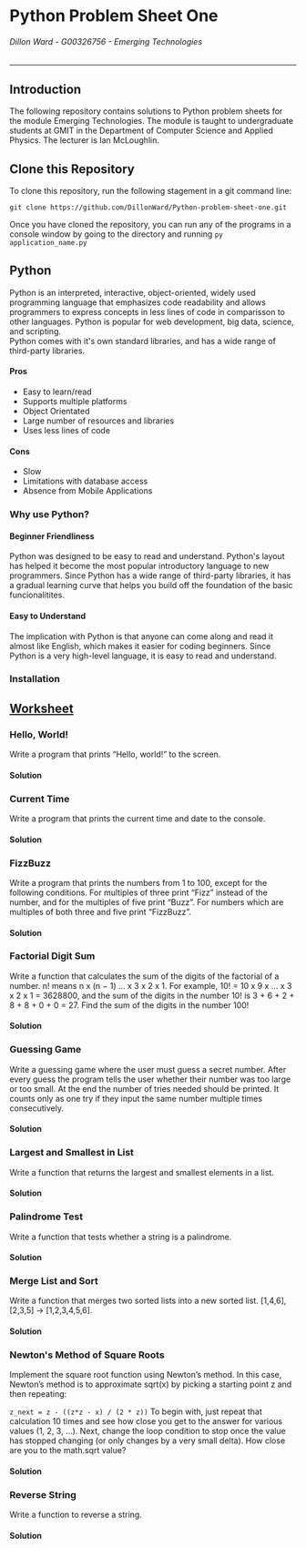 # Python Problem Sheet One
###### *Dillon Ward - G00326756 - Emerging Technologies*
---

## Introduction
The following repository contains solutions to Python problem sheets for the module Emerging Technologies. The module is taught to undergraduate students at GMIT in the Department of Computer Science and Applied Physics. The lecturer is Ian McLoughlin.

## Clone this Repository
To clone this repository, run the following stagement in a git command line:

`git clone https://github.com/DillonWard/Python-problem-sheet-one.git`

Once you have cloned the repository, you can run any of the programs in a console window by going to the directory and running `py application_name.py`

## Python
Python is an interpreted, interactive, object-oriented, widely used programming language that emphasizes code readability and allows programmers to express concepts in less lines of code in comparisson to other languages.
Python is popular for web development, big data, science, and scripting.  
Python comes with it's own standard libraries, and has a wide range of third-party libraries.

#### Pros
* Easy to learn/read
* Supports multiple platforms
* Object Orientated
* Large number of resources and libraries
* Uses less lines of code 

#### Cons
* Slow
* Limitations with database access
* Absence from Mobile Applications

### Why use Python?
#### Beginner Friendliness
Python was designed to be easy to read and understand. Python's layout has helped it become the most popular introductory language to new programmers. Since Python has a wide range of third-party libraries, it has a gradual learning curve that helps you build off the foundation of the basic funcionalitites.

#### Easy to Understand
The implication with Python is that anyone can come along and read it almost like English, which makes it easier for coding beginners. Since Python is a very high-level language, it is easy to read and understand.

### Installation


[Worksheet](https://emerging-technologies.github.io/problems/python-fundamentals.html)
----
### Hello, World!
Write a program that prints “Hello, world!” to the screen.


#### Solution

### Current Time
Write a program that prints the current time and date to the console.

#### Solution

### FizzBuzz
Write a program that prints the numbers from 1 to 100, except for the following conditions. For multiples of three print “Fizz” instead of the number, and for the multiples of five print “Buzz”. For numbers which are multiples of both three and five print “FizzBuzz”.
#### Solution

### Factorial Digit Sum
Write a function that calculates the sum of the digits of the factorial of a number. n! means n x (n − 1) … x 3 x 2 x 1. For example, 10! = 10 x 9 x … x 3 x 2 x 1 = 3628800, and the sum of the digits in the number 10! is 3 + 6 + 2 + 8 + 8 + 0 + 0 = 27. Find the sum of the digits in the number 100!
#### Solution

### Guessing Game
Write a guessing game where the user must guess a secret number. After every guess the program tells the user whether their number was too large or too small. At the end the number of tries needed should be printed. It counts only as one try if they input the same number multiple times consecutively.
#### Solution

### Largest and Smallest in List
Write a function that returns the largest and smallest elements in a list.
#### Solution

### Palindrome Test
Write a function that tests whether a string is a palindrome.
#### Solution

### Merge List and Sort
Write a function that merges two sorted lists into a new sorted list. [1,4,6],[2,3,5] → [1,2,3,4,5,6].
#### Solution

### Newton's Method of Square Roots
Implement the square root function using Newton’s method. In this case, Newton’s method is to approximate sqrt(x) by picking a starting point z and then repeating:

`z_next = z - ((z*z - x) / (2 * z))`
To begin with, just repeat that calculation 10 times and see how close you get to the answer for various values (1, 2, 3, …). Next, change the loop condition to stop once the value has stopped changing (or only changes by a very small delta). How close are you to the math.sqrt value?

#### Solution

### Reverse String
Write a function to reverse a string.
#### Solution
